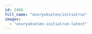 ```yaml
---
id: 2466
full_name: "onuryukselen/initialrun"
images: 
  - "onuryukselen-initialrun-latest"
---
```


